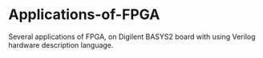 # Applications-of-FPGA
Several applications of FPGA, on Digilent BASYS2 board with using Verilog hardware description language.
